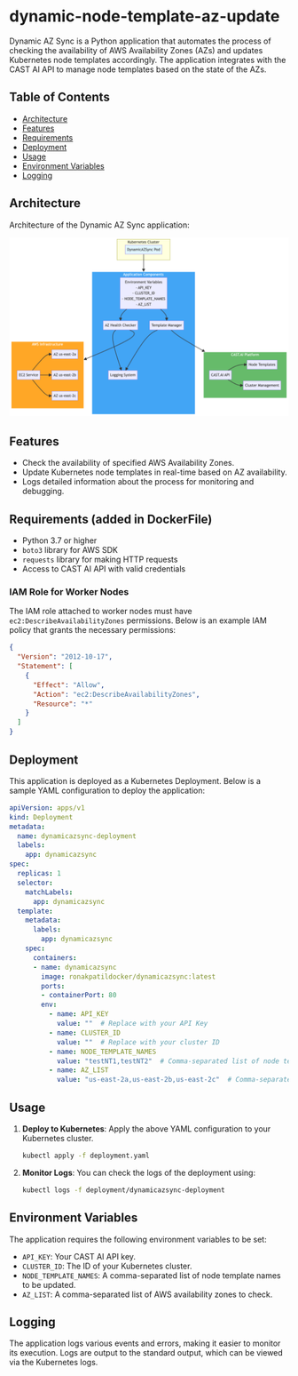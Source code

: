 # dynamic-node-template-az-update

Dynamic AZ Sync is a Python application that automates the process of checking the availability of AWS Availability Zones (AZs) and updates Kubernetes node templates accordingly. The application integrates with the CAST AI API to manage node templates based on the state of the AZs.

## Table of Contents

- [Architecture](#Architecture)
- [Features](#features)
- [Requirements](#requirements)
- [Deployment](#deployment)
- [Usage](#usage)
- [Environment Variables](#environment-variables)
- [Logging](#logging)



## Architecture

Architecture of the Dynamic AZ Sync application:

![Architecture Diagram](arch.png)

## Features

- Check the availability of specified AWS Availability Zones.
- Update Kubernetes node templates in real-time based on AZ availability.
- Logs detailed information about the process for monitoring and debugging.

## Requirements (added in DockerFile)

- Python 3.7 or higher
- `boto3` library for AWS SDK
- `requests` library for making HTTP requests
- Access to CAST AI API with valid credentials

### IAM Role for Worker Nodes

The IAM role attached to worker nodes must have `ec2:DescribeAvailabilityZones` permissions. Below is an example IAM policy that grants the necessary permissions:

```json
{
  "Version": "2012-10-17",
  "Statement": [
    {
      "Effect": "Allow",
      "Action": "ec2:DescribeAvailabilityZones",
      "Resource": "*"
    }
  ]
}
```

## Deployment

This application is deployed as a Kubernetes Deployment. Below is a sample YAML configuration to deploy the application:

```yaml
apiVersion: apps/v1
kind: Deployment
metadata:
  name: dynamicazsync-deployment
  labels:
    app: dynamicazsync
spec:
  replicas: 1
  selector:
    matchLabels:
      app: dynamicazsync
  template:
    metadata:
      labels:
        app: dynamicazsync
    spec:
      containers:
      - name: dynamicazsync
        image: ronakpatildocker/dynamicazsync:latest
        ports:
        - containerPort: 80
        env:
          - name: API_KEY
            value: ""  # Replace with your API Key
          - name: CLUSTER_ID
            value: ""  # Replace with your cluster ID
          - name: NODE_TEMPLATE_NAMES
            value: "testNT1,testNT2"  # Comma-separated list of node template names
          - name: AZ_LIST
            value: "us-east-2a,us-east-2b,us-east-2c"  # Comma-separated AZs by priority order
```

## Usage

1. **Deploy to Kubernetes**: Apply the above YAML configuration to your Kubernetes cluster.

    ```bash
    kubectl apply -f deployment.yaml
    ```

2. **Monitor Logs**: You can check the logs of the deployment using:

    ```bash
    kubectl logs -f deployment/dynamicazsync-deployment
    ```

## Environment Variables

The application requires the following environment variables to be set:

- `API_KEY`: Your CAST AI API key.
- `CLUSTER_ID`: The ID of your Kubernetes cluster.
- `NODE_TEMPLATE_NAMES`: A comma-separated list of node template names to be updated.
- `AZ_LIST`: A comma-separated list of AWS availability zones to check.

## Logging

The application logs various events and errors, making it easier to monitor its execution. Logs are output to the standard output, which can be viewed via the Kubernetes logs.


